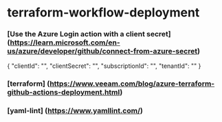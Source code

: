 # terraform-workflow-deployment

### [Use the Azure Login action with a client secret] (https://learn.microsoft.com/en-us/azure/developer/github/connect-from-azure-secret)

{
      "clientId": "<Client ID>",
      "clientSecret": "<Client Secret>",
      "subscriptionId": "<Subscription ID>",
      "tenantId": "<Tenant ID>"
  }

### [terraform] (https://www.veeam.com/blog/azure-terraform-github-actions-deployment.html)
### [yaml-lint] (https://www.yamllint.com/)
